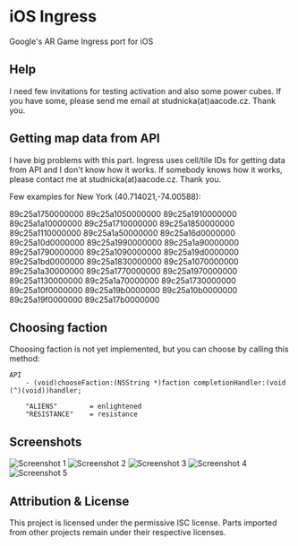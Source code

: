 iOS Ingress
===========

Google's AR Game Ingress port for iOS

Help
----

I need few invitations for testing activation and also some power cubes. If you have some, please send me email at studnicka(at)aacode.cz. Thank you.

Getting map data from API
-------------------------

I have big problems with this part. Ingress uses cell/tile IDs for getting data from API and I don't know how it works. If somebody knows how it works, please contact me at studnicka(at)aacode.cz. Thank you.

Few examples for New York (40.714021,-74.00588):

89c25a1750000000
89c25a1050000000
89c25a1910000000
89c25a1a10000000
89c25a1710000000
89c25a1850000000
89c25a1110000000
89c25a1a50000000
89c25a16d0000000
89c25a10d0000000
89c25a1990000000
89c25a1a90000000
89c25a1790000000
89c25a1090000000
89c25a19d0000000
89c25a1bd0000000
89c25a1830000000
89c25a1070000000
89c25a1a30000000
89c25a1770000000
89c25a1970000000
89c25a1130000000
89c25a1a70000000
89c25a1730000000
89c25a10f0000000
89c25a19b0000000
89c25a10b0000000
89c25a19f0000000
89c25a17b0000000

Choosing faction
----------------

Choosing faction is not yet implemented, but you can choose by calling this method:

    API
        - (void)chooseFaction:(NSString *)faction completionHandler:(void (^)(void))handler;
        
        "ALIENS"        = enlightened
        "RESISTANCE"    = resistance

Screenshots
-----------

![Screenshot 1](http://i.imgur.com/Od5sVxh.jpg)
![Screenshot 2](http://i.imgur.com/r21wnTc.png)
![Screenshot 3](http://i.imgur.com/FIYe6bm.png)
![Screenshot 4](http://i.imgur.com/V1r6eER.png)
![Screenshot 5](http://i.imgur.com/Joik8Qe.png)

Attribution & License
---------------------

This project is licensed under the permissive ISC license. Parts imported from other projects remain under their respective licenses.
